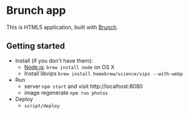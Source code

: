 # Brunch app

This is HTML5 application, built with [Brunch](http://brunch.io).

## Getting started
* Install (if you don't have them):
    * [Node.js](http://nodejs.org): `brew install node` on OS X
    * Install libvips `brew install homebrew/science/vips --with-webp`
* Run
    * server `npm start` and visit http://localhost:8080
    * image regenerate `npm run photos`
* Deploy
    * `script/deploy`

